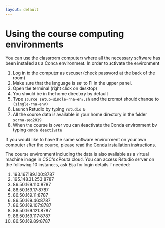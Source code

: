 ```yaml
---
layout: default
---
```

# Using the course computing environments

You can use the classroom computers where all the necessary software has been installed as a Conda environment. In order to activate the environment
1. Log in to the computer as cscuser (check password at the back of the room)
2. Make sure that the language is set to FI in the upper panel.
3. Open the terminal (right click on desktop)
4. You should be in the home directory by default
5. Type `source setup-single-rna-env.sh` and the prompt should change to `(single-rna-env)`
6. Launch Rstudio by typing `rstudio &`
7. All the course data is available in your home directory in the folder `scrna-seq2019`
8. When the course is over you can deactivate the Conda environment by typing `conda deactivate`

If you would like to have the same software environment on your own computer after the course, please read the [Conda installation instructions](conda_instructions.md). 

The course environment including the data is also available as a virtual machine image in CSC's cPouta cloud. You can access Rstudio server on the following 10 instances, ask Eija for login details if needed:

1. 193.167.189.100:8787
2. 195.148.31.253:8787
3. 86.50.169.110:8787
4. 86.50.169.17:8787
5. 86.50.169.11:8787
6. 86.50.169.46:8787
7. 86.50.169.107:8787
8. 86.50.169.121:8787
9. 86.50.169.117:8787
10. 86.50.169.89:8787
